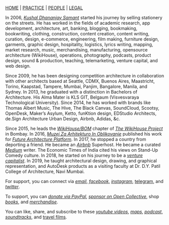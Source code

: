 [HOME](https://kvshvl.github.io/index.html) | [PRACTICE](https://kvshvl.github.io/practice.html) | [PEOPLE](https://kvshvl.github.io/people.html) | [LEGAL](https://kvshvl.github.io/legal.html)

In 2006, [_Kushal Dhananjay Samant_](https://linkedin.com/in/kvshvl) started his journey by selling stationery on the streets. He has worked in the fields of academic research, app development, architecture, art, banking, blogging, bookmaking, bookwriting, clothing, construction, content creation, content writing, curation, design, e-commerce, engineering, film making, furniture design, garments, graphic design, hospitality, logistics, lyrics writing, mapping, market research, music, merchandising, manufacturing, opensource architecture (WikiHouse), operations, photography, podcasts, product design, sound & production, teaching, telemarketing, venture capital, and web design.

Since 2009, he has been designing competition architecture in collaboration with other architects based at Seattle, CDMX, Buenos Aires, Maastricht, Torino, Kaapstad, Tampere, Mumbai, Panjim, Bangalore, Manila, and Sydney. In 2013, he graduated with a distinction in Bachelors of Architecture. His Alma Mater is KLS GIT, Belgaum (Visvesvaraya Technological University). Since 2014, he has worked with brands like Thomas Albert Music, The Hive, The Black Canvas, SoundCloud, Scootsy, OpenDesk, Maker’s Asylum, Ketto, funKtion design, EDStudio Architects, de.Sign Architecture Urban Design, Airbnb, Adidas, &c.

Since 2015, he leads the [_WikiHouse/BOM_](https://sketchfab.com/WikiHouseBOM) chapter of [_The WikiHouse Project_](https://wikihouse.cc/Contributors) in Bombay. In 2016, [_Muzej Za Arhitekturo In Oblikovanje_](http://www.mao.si) published his work for [_Future Architecture Platform_](https://futurearchitectureplatform.org/projects/8e8af477-4aea-431b-a69f-74cd05862eac). In 2017, he stopped a country from deporting a friend. He became an [_Airbnb_](https://airbnb.co.in/users/show/21563871) Superhost. He became a curated [_Medium_](https://medium.com/@kvshvl) writer. The Economic Times of India cited his views on Stand-Up Comedy culture. In 2018, he started on his journey to be a [_venture capitalist_](https://angel.co/kvshvl). In 2019, he taught architectural design, drawing, and graphical representation, and AutoDesk products as a visiting faculty at Dr. D.Y. Patil College of Architecture, Navi Mumbai.

For support, you can connect via [_email_](mailto:%20kushaldsamant@gmail.com), [_facebook_](https://facebook.com/kvshvl), [_instagram_](https://instagram.com/kvshvl), [telegram](https://t.me/kvshvl), and [_twitter_](https://twitter.com/kvshvl_).

To support, you can [_donate via PayPal_](https://www.paypal.com/paypalme2/parceloff), [_sponsor on Open Collective_](https://opencollective.com/kvshvl), shop [_books_](https://www.instamojo.com/kvshvl), and [_merchandise_](https://kvshvl.threadless.com).

You can like, share, and subscribe to these [_youtube videos_](https://www.youtube.com/channel/UCQCznCqUhALucLSk6N8ROPA/playlists), [_maps_](https://www.openstreetmap.org/user/KVSHVL), [_podcast_](https://anchor.fm/kvshvl), [_soundtracks_](https://soundcloud.com/kvshvl), and [travel films](https://instagram.com/kvshvl/channel).
